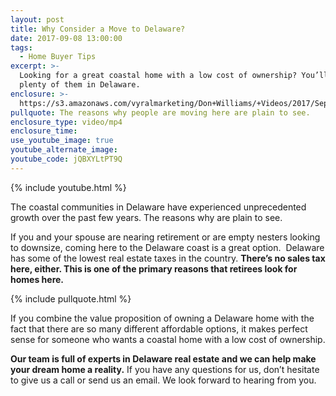 ```yaml
---
layout: post
title: Why Consider a Move to Delaware?
date: 2017-09-08 13:00:00
tags:
  - Home Buyer Tips
excerpt: >-
  Looking for a great coastal home with a low cost of ownership? You’ll find
  plenty of them in Delaware.
enclosure: >-
  https://s3.amazonaws.com/vyralmarketing/Don+Williams/+Videos/2017/September/Don+Williams+Group-+Why+Consider+a+Move+to+Delaware%253F.mp4
pullquote: The reasons why people are moving here are plain to see.
enclosure_type: video/mp4
enclosure_time:
use_youtube_image: true
youtube_alternate_image:
youtube_code: jQBXYLtPT9Q
---
```



{% include youtube.html %}

The coastal communities in Delaware have experienced unprecedented growth over the past few years. The reasons why are plain to see.

If you and your spouse are nearing retirement or are empty nesters looking to downsize, coming here to the Delaware coast is a great option. &nbsp;Delaware has some of the lowest real estate taxes in the country. **There’s no sales tax here, either. This is one of the primary reasons that retirees look for homes here.**

{% include pullquote.html %}

If you combine the value proposition of owning a Delaware home with the fact that there are so many different affordable options, it makes perfect sense for someone who wants a coastal home with a low cost of ownership.

**Our team is full of experts in Delaware real estate and we can help make your dream home a reality.** If you have any questions for us, don’t hesitate to give us a call or send us an email. We look forward to hearing from you.